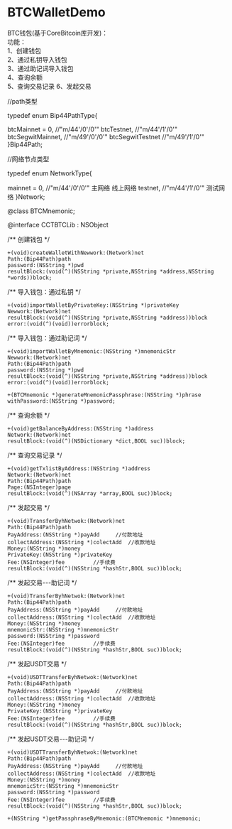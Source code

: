 # BTCWalletDemo
BTC钱包(基于CoreBitcoin库开发)：  
功能：  
1、创建钱包  
2、通过私钥导入钱包  
3、通过助记词导入钱包  
4、查询余额  
5、查询交易记录 
6、发起交易

//path类型

typedef enum Bip44PathType{

btcMainnet = 0,   //"m/44'/0'/0'"
btcTestnet,       //"m/44'/1'/0'"
btcSegwitMainnet, //"m/49'/0'/0'"
btcSegwitTestnet  //"m/49'/1'/0'"
}Bip44Path;


//网络节点类型

typedef enum NetworkType{

mainnet = 0,   //"m/44'/0'/0'"   主网络 线上网络
testnet,       //"m/44'/1'/0'"   测试网络
}Network;


@class BTCMnemonic;

@interface CCTBTCLib : NSObject

/**
创建钱包
*/


```
+(void)createWalletWithNewwork:(Network)net
Path:(Bip44Path)path
password:(NSString *)pwd
resultBlock:(void(^)(NSString *private,NSString *address,NSString *words))block;
```


/**
导入钱包：通过私钥
*/

```
+(void)importWalletByPrivateKey:(NSString *)privateKey
Newwork:(Network)net
resultBlock:(void(^)(NSString *private,NSString *address))block
error:(void(^)(void))errorblock;
```


/**
导入钱包：通过助记词
*/

```
+(void)importWalletByMnemonic:(NSString *)mnemonicStr
Newwork:(Network)net
Path:(Bip44Path)path
password:(NSString *)pwd
resultBlock:(void(^)(NSString *private,NSString *address))block
error:(void(^)(void))errorblock;
```



```
+(BTCMnemonic *)generateMnemonicPassphrase:(NSString *)phrase withPassword:(NSString *)password;
```


/**
查询余额
*/

```
+(void)getBalanceByAddress:(NSString *)address
Network:(Network)net
resultBlock:(void(^)(NSDictionary *dict,BOOL suc))block;
```


/**
查询交易记录
*/

```
+(void)getTxlistByAddress:(NSString *)address
Network:(Network)net
Path:(Bip44Path)path
Page:(NSInteger)page
resultBlock:(void(^)(NSArray *array,BOOL suc))block;
```


/**
发起交易
*/

```
+(void)TransferByhNetwok:(Network)net
Path:(Bip44Path)path
PayAddress:(NSString *)payAdd     //付款地址
collectAddress:(NSString *)colectAdd  //收款地址
Money:(NSString *)money
PrivateKey:(NSString *)privateKey
Fee:(NSInteger)fee         //手续费
resultBlock:(void(^)(NSString *hashStr,BOOL suc))block;
```



/**
发起交易---助记词
*/

```
+(void)TransferByhNetwok:(Network)net
Path:(Bip44Path)path
PayAddress:(NSString *)payAdd     //付款地址
collectAddress:(NSString *)colectAdd  //收款地址
Money:(NSString *)money
mnemonicStr:(NSString *)mnemonicStr
password:(NSString *)password
Fee:(NSInteger)fee         //手续费
resultBlock:(void(^)(NSString *hashStr,BOOL suc))block;
```





/**
发起USDT交易
*/

```
+(void)USDTTransferByhNetwok:(Network)net
Path:(Bip44Path)path
PayAddress:(NSString *)payAdd     //付款地址
collectAddress:(NSString *)colectAdd  //收款地址
Money:(NSString *)money
PrivateKey:(NSString *)privateKey
Fee:(NSInteger)fee         //手续费
resultBlock:(void(^)(NSString *hashStr,BOOL suc))block;
```




/**
发起USDT交易---助记词
*/

```
+(void)USDTTransferByhNetwok:(Network)net
Path:(Bip44Path)path
PayAddress:(NSString *)payAdd     //付款地址
collectAddress:(NSString *)colectAdd  //收款地址
Money:(NSString *)money
mnemonicStr:(NSString *)mnemonicStr
password:(NSString *)password
Fee:(NSInteger)fee         //手续费
resultBlock:(void(^)(NSString *hashStr,BOOL suc))block;
```





```
+(NSString *)getPassphraseByMnemonic:(BTCMnemonic *)mnemonic;
```

